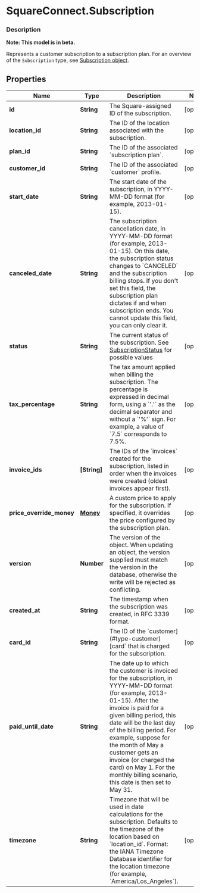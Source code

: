 # SquareConnect.Subscription

### Description
**Note: This model is in beta.**

Represents a customer subscription to a subscription plan. For an overview of the `Subscription` type, see  [Subscription object](/docs/subscriptions-api/overview#subscription-object-overview).

## Properties
Name | Type | Description | Notes
------------ | ------------- | ------------- | -------------
**id** | **String** | The Square-assigned ID of the subscription. | [optional] 
**location_id** | **String** | The ID of the location associated with the subscription. | [optional] 
**plan_id** | **String** | The ID of the associated &#x60;subscription plan&#x60;. | [optional] 
**customer_id** | **String** | The ID of the associated &#x60;customer&#x60; profile. | [optional] 
**start_date** | **String** | The start date of the subscription, in YYYY-MM-DD format (for example, 2013-01-15). | [optional] 
**canceled_date** | **String** | The subscription cancellation date, in YYYY-MM-DD format (for example, 2013-01-15). On this date, the subscription status changes  to &#x60;CANCELED&#x60; and the subscription billing stops.  If you don&#39;t set this field, the subscription plan dictates if and  when subscription ends.   You cannot update this field, you can only clear it. | [optional] 
**status** | **String** | The current status of the subscription. See [SubscriptionStatus](#type-subscriptionstatus) for possible values | [optional] 
**tax_percentage** | **String** | The tax amount applied when billing the subscription. The percentage is expressed in decimal form, using a &#x60;&#39;.&#39;&#x60; as the decimal separator and without a &#x60;&#39;%&#39;&#x60; sign. For example, a value of &#x60;7.5&#x60; corresponds to 7.5%. | [optional] 
**invoice_ids** | **[String]** | The IDs of the &#x60;invoices&#x60; created for the  subscription, listed in order when the invoices were created  (oldest invoices appear first). | [optional] 
**price_override_money** | [**Money**](Money.md) | A custom price to apply for the subscription. If specified,  it overrides the price configured by the subscription plan. | [optional] 
**version** | **Number** | The version of the object. When updating an object, the version supplied must match the version in the database, otherwise the write will be rejected as conflicting. | [optional] 
**created_at** | **String** | The timestamp when the subscription was created, in RFC 3339 format. | [optional] 
**card_id** | **String** | The ID of the &#x60;customer](#type-customer) [card&#x60; that is charged for the subscription. | [optional] 
**paid_until_date** | **String** | The date up to which the customer is invoiced for the subscription, in YYYY-MM-DD format (for example, 2013-01-15).  After the invoice is paid for a given billing period, this date will be the last day of the billing period. For example, suppose for the month of May a customer gets an invoice (or charged the card) on May 1. For the monthly billing scenario, this date is then set to May 31. | [optional] 
**timezone** | **String** | Timezone that will be used in date calculations for the subscription. Defaults to the timezone of the location based on &#x60;location_id&#x60;. Format: the IANA Timezone Database identifier for the location timezone (for example, &#x60;America/Los_Angeles&#x60;). | [optional] 


